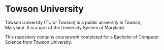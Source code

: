 # Towson University
Towson University (TU or Towson) is a public university in Towson, Maryland. It is a part of the University System of Maryland.

This repository contains coursework completed for a Bachelor of Computer Science from Towson University.
